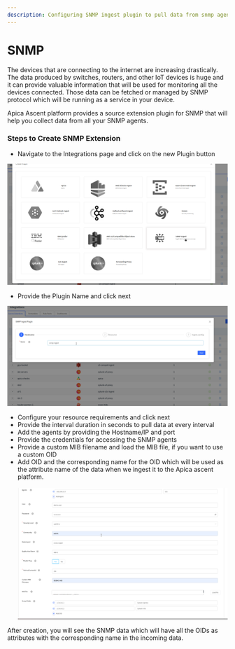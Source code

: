 ```yaml
---
description: Configuring SNMP ingest plugin to pull data from snmp agents
---
```


# SNMP

The devices that are connecting to the internet are increasing drastically. The data produced by switches, routers, and other IoT devices is huge and it can provide valuable information that will be used for monitoring all the devices connected. Those data can be fetched or managed by SNMP protocol which will be running as a service in your device.

Apica Ascent platform provides a source extension plugin for SNMP that will help you collect data from all your SNMP agents.



### Steps to Create SNMP Extension

* Navigate to the Integrations page and click on the new Plugin button

![](<../../.gitbook/assets/image (131).png>)

* Provide the Plugin Name and click next

![](<../../.gitbook/assets/image (132).png>)

* Configure your resource requirements and click next
* Provide the interval duration in seconds to pull data at every interval
* Add the agents by providing the Hostname/IP and port
* Provide the credentials for accessing the SNMP agents
* Provide a custom MIB filename and load the MIB file, if you want to use a custom OID
* Add OID and the corresponding name for the OID which will be used as the attribute name of the data when we ingest it to the Apica ascent platform.\
  \
  ![](<../../.gitbook/assets/image (133).png>)

After creation, you will see the SNMP data which will have all the OIDs as attributes with the corresponding name in the incoming data.
